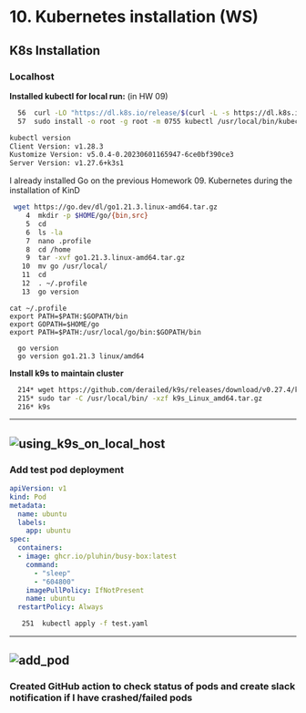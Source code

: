 # 10. Kubernetes installation (WS)

## K8s Installation

### Localhost

**Installed  kubectl for local run:** (in HW 09)
```bash
  56  curl -LO "https://dl.k8s.io/release/$(curl -L -s https://dl.k8s.io/release/stable.txt)/bin/linux/amd64/kubectl"
  57  sudo install -o root -g root -m 0755 kubectl /usr/local/bin/kubectl
```

```bash
kubectl version
Client Version: v1.28.3
Kustomize Version: v5.0.4-0.20230601165947-6ce0bf390ce3
Server Version: v1.27.6+k3s1
```
I already installed Go on the previous Homework 09. Kubernetes during the installation of KinD
```bash
 wget https://go.dev/dl/go1.21.3.linux-amd64.tar.gz
    4  mkdir -p $HOME/go/{bin,src}
    5  cd
    6  ls -la
    7  nano .profile
    8  cd /home
    9  tar -xvf go1.21.3.linux-amd64.tar.gz
   10  mv go /usr/local/
   11  cd
   12  . ~/.profile
   13  go version
```
```
cat ~/.profile
export PATH=$PATH:$GOPATH/bin
export GOPATH=$HOME/go
export PATH=$PATH:/usr/local/go/bin:$GOPATH/bin
```

```bsah
  go version
  go version go1.21.3 linux/amd64
```

**Install k9s to maintain cluster**
```bash
  214* wget https://github.com/derailed/k9s/releases/download/v0.27.4/k9s_Linux_amd64.tar.gz
  215* sudo tar -C /usr/local/bin/ -xzf k9s_Linux_amd64.tar.gz
  216* k9s
```
---
![using_k9s_on_local_host](https://github.com/IPaul32/sa2-ma25-23-Ivanchuk-04.GitOps/assets/145698867/48edee75-bfec-41bb-a27a-9efdfa430c2e)
---

### Add test pod deployment 

```yaml
apiVersion: v1
kind: Pod
metadata:
  name: ubuntu
  labels:
    app: ubuntu
spec:
  containers:
  - image: ghcr.io/pluhin/busy-box:latest
    command:
      - "sleep"
      - "604800"
    imagePullPolicy: IfNotPresent
    name: ubuntu
  restartPolicy: Always
```

```bash
   251  kubectl apply -f test.yaml
```
---
![add_pod](https://github.com/IPaul32/sa2-ma25-23-Ivanchuk-04.GitOps/assets/145698867/71c670fd-6d7f-486c-9d60-d8349aefe1a7)
---


### Created GitHub action to check status of pods and create slack notification if I have crashed/failed pods

